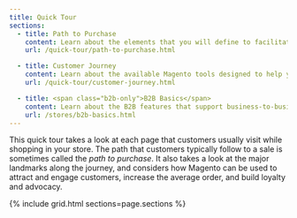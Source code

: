 ```yaml
---
title: Quick Tour
sections:
  - title: Path to Purchase
    content: Learn about the elements that you will define to facilitate and promote the path to purchase for your customers.
    url: /quick-tour/path-to-purchase.html

  - title: Customer Journey
    content: Learn about the available Magento tools designed to help you maximize your customer engagement, retention, and loyalty.
    url: /quick-tour/customer-journey.html

  - title: <span class="b2b-only">B2B Basics</span>
    content: Learn about the B2B features that support business-to-business eCommerce.
    url: /stores/b2b-basics.html
---
```


This quick tour takes a look at each page that customers usually visit while shopping in your store. The path that customers typically follow to a sale is sometimes called the _path to purchase_. It also takes a look at the major landmarks along the journey, and considers how Magento can be used to attract and engage customers, increase the average order, and build loyalty and advocacy.

{% include grid.html sections=page.sections %}